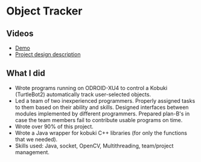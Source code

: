 # Object Tracker

## Videos
* [Demo](https://www.youtube.com/watch?v=2IMkxS31eUc)
* [Project design description](https://www.youtube.com/watch?v=UmoRHNCJdCI)

## What I did
* Wrote programs running on ODROID-XU4 to control a Kobuki  (TurtleBot2) automatically track user-selected objects.
* Led a team of two inexperienced programmers. Properly assigned tasks to them based on their ability and skills. Designed interfaces between modules implemented by different programmers. Prepared plan-B's in case the team members fail to contribute usable programs on time.
* Wrote over 90% of this project.
* Wrote a Java wrapper for kobuki C++ libraries (for only the functions that we needed).
* Skills used: Java, socket, OpenCV, Multithreading, team/project management.
